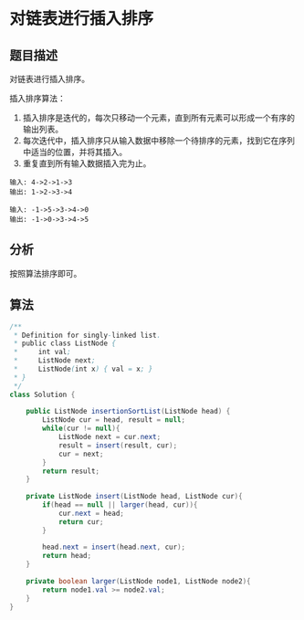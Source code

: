 # 对链表进行插入排序

## 题目描述

对链表进行插入排序。

插入排序算法：

1. 插入排序是迭代的，每次只移动一个元素，直到所有元素可以形成一个有序的输出列表。
2. 每次迭代中，插入排序只从输入数据中移除一个待排序的元素，找到它在序列中适当的位置，并将其插入。
3. 重复直到所有输入数据插入完为止。

```
输入: 4->2->1->3
输出: 1->2->3->4

输入: -1->5->3->4->0
输出: -1->0->3->4->5
```

## 分析

按照算法排序即可。

## 算法

```java
/**
 * Definition for singly-linked list.
 * public class ListNode {
 *     int val;
 *     ListNode next;
 *     ListNode(int x) { val = x; }
 * }
 */
class Solution {
    
    public ListNode insertionSortList(ListNode head) {
        ListNode cur = head, result = null;
        while(cur != null){
            ListNode next = cur.next;
            result = insert(result, cur);
            cur = next;
        }
        return result;
    }
    
    private ListNode insert(ListNode head, ListNode cur){
        if(head == null || larger(head, cur)){
            cur.next = head;
            return cur;
        }
        
        head.next = insert(head.next, cur);
        return head;
    }
    
    private boolean larger(ListNode node1, ListNode node2){
        return node1.val >= node2.val;
    }
}
```
